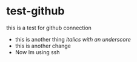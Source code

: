 # test-github
this is a test for github connection
* this is another thing
_italics with an underscore_
* this is another change
* Now Im using ssh